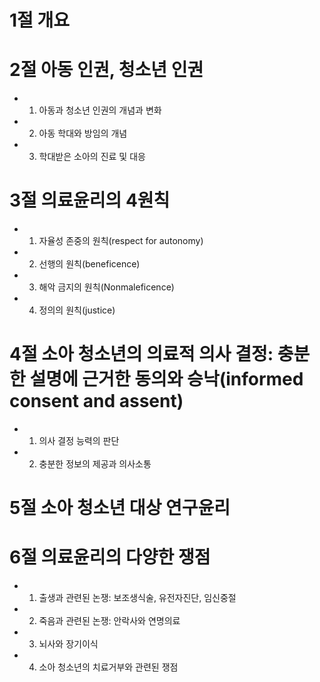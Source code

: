 # 1절 개요
# 2절 아동 인권, 청소년 인권
- 1. 아동과 청소년 인권의 개념과 변화
- 2. 아동 학대와 방임의 개념
- 3. 학대받은 소아의 진료 및 대응
# 3절 의료윤리의 4원칙
- 1. 자율성 존중의 원칙(respect for autonomy)
- 2. 선행의 원칙(beneficence)
- 3. 해악 금지의 원칙(Nonmaleficence)
- 4. 정의의 원칙(justice)
# 4절 소아 청소년의 의료적 의사 결정: 충분한 설명에 근거한 동의와 승낙(informed consent and assent)
- 1. 의사 결정 능력의 판단
- 2. 충분한 정보의 제공과 의사소통
# 5절 소아 청소년 대상 연구윤리
# 6절 의료윤리의 다양한 쟁점
- 1. 출생과 관련된 논쟁: 보조생식술, 유전자진단, 임신중절
- 2. 죽음과 관련된 논쟁: 안락사와 연명의료
- 3. 뇌사와 장기이식
- 4. 소아 청소년의 치료거부와 관련된 쟁점